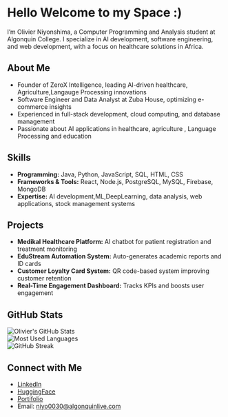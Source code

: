 # Hello  Welcome to my Space :)

I’m Olivier Niyonshima, a Computer Programming and Analysis student at Algonquin College. I specialize in AI development, software engineering, and web development, with a focus on healthcare solutions in Africa.

## About Me
- Founder of ZeroX Intelligence, leading AI-driven healthcare, Agriculture,Langauge Processing innovations
- Software Engineer and Data Analyst at Zuba House, optimizing e-commerce insights
- Experienced in full-stack development, cloud computing, and database management
- Passionate about AI applications in healthcare, agriculture , Language Processing and education

## Skills
- **Programming:** Java, Python, JavaScript, SQL, HTML, CSS
- **Frameworks & Tools:** React, Node.js, PostgreSQL, MySQL, Firebase, MongoDB
- **Expertise:** AI development,ML,DeepLearning, data analysis, web applications, stock management systems

## Projects
- **Medikal Healthcare Platform:** AI chatbot for patient registration and treatment monitoring
- **EduStream Automation System:** Auto-generates academic reports and ID cards
- **Customer Loyalty Card System:** QR code-based system improving customer retention
- **Real-Time Engagement Dashboard:** Tracks KPIs and boosts user engagement

## GitHub Stats  
![Olivier's GitHub Stats](https://github-readme-stats.vercel.app/api?username=OlivierNDev&show_icons=true&theme=radical)  
![Most Used Languages](https://github-readme-stats.vercel.app/api/top-langs/?username=OlivierNDev&layout=compact&theme=radical)  
![GitHub Streak](https://github-readme-streak-stats.herokuapp.com/?user=OlivierNDev&theme=radical)  

## Connect with Me
- [LinkedIn](https://www.linkedin.com/in/olivier-niyonshima-aa2b36236/)
- [HuggingFace](https://huggingface.co/OlivierNDev)
- [Portifolio](https://olivierndev.github.io/My-personal-Portfolio-website/)
- Email: niyo0030@algonquinlive.com
